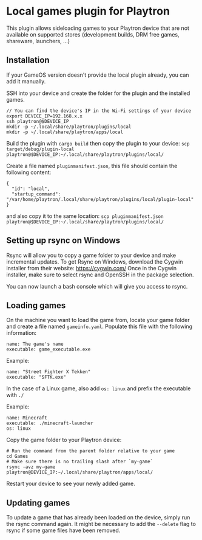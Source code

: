 # Local games plugin for Playtron

This plugin allows sideloading games to your Playtron device that are not 
available on supported stores (development builds, DRM free games, shareware, launchers, ...)

## Installation

If your GameOS version doesn't provide the local plugin already, you can add it manually.

SSH into your device and create the folder for the plugin and the installed games.

```
// You can find the device's IP in the Wi-Fi settings of your device
export DEVICE_IP=192.168.x.x
ssh playtron@$DEVICE_IP
mkdir -p ~/.local/share/playtron/plugins/local
mkdir -p ~/.local/share/playtron/apps/local
```

Build the plugin with `cargo build` then copy the plugin to your device:
`scp target/debug/plugin-local playtron@$DEVICE_IP:~/.local/share/playtron/plugins/local/`

Create a file named `pluginmanifest.json`, this file should contain the following content: 

```
{
  "id": "local",
  "startup_command": "/var/home/playtron/.local/share/playtron/plugins/local/plugin-local"
}
```

and also copy it to the same location:
`scp pluginmanifest.json playtron@$DEVICE_IP:~/.local/share/playtron/plugins/local/`

## Setting up rsync on Windows

Rsync will allow you to copy a game folder to your device and make incremental updates.
To get Rsync on Windows, download the Cygwin installer from their website: https://cygwin.com/
Once in the Cygwin installer, make sure to select rsync and OpenSSH in the package selection.

You can now launch a bash console which will give you access to rsync.

## Loading games

On the machine you want to load the game from, locate your game folder 
and create a file named `gameinfo.yaml`. Populate this file with the following information:

```
name: The game's name
executable: game_executable.exe
```

Example:

```
name: "Street Fighter X Tekken"
executable: "SFTK.exe"
```

In the case of a Linux game, also add `os: linux` and prefix the executable with `./`

Example:

```
name: Minecraft
executable: ./minecraft-launcher
os: linux
```

Copy the game folder to your Playtron device:

```
# Run the command from the parent folder relative to your game
cd Games
# Make sure there is no trailing slash after `my-game` 
rsync -avz my-game playtron@DEVICE_IP:~/.local/share/playtron/apps/local/
```

Restart your device to see your newly added game.

## Updating games

To update a game that has already been loaded on the device, simply run the rsync command again.
It might be necessary to add the `--delete` flag to rsync if some game files have been removed.